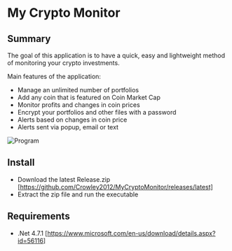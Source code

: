 # My Crypto Monitor

## Summary
The goal of this application is to have a quick, easy and lightweight method of monitoring your crypto investments.

Main features of the application:
- Manage an unlimited number of portfolios
- Add any coin that is featured on Coin Market Cap
- Monitor profits and changes in coin prices
- Encrypt your portfolios and other files with a password
- Alerts based on changes in coin price
- Alerts sent via popup, email or text

![Program](https://i.imgur.com/MHAcvOl.png)

## Install
- Download the latest Release.zip [https://github.com/Crowley2012/MyCryptoMonitor/releases/latest]
- Extract the zip file and run the executable

## Requirements
- .Net 4.7.1 [https://www.microsoft.com/en-us/download/details.aspx?id=56116]
